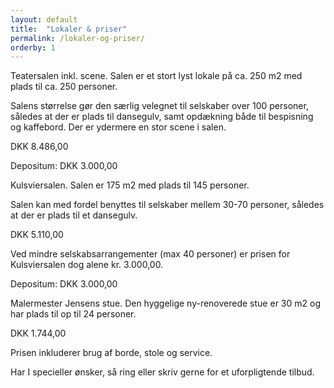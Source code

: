 ```yaml
---
layout: default
title:  "Lokaler & priser"
permalink: /lokaler-og-priser/
orderby: 1
---
```

Teatersalen inkl. scene.
Salen er et stort lyst lokale på ca. 250 m2 med plads til ca. 250 personer.

Salens størrelse gør den særlig velegnet til selskaber over 100 personer, således at der er plads til dansegulv, samt opdækning både til bespisning og kaffebord. Der er ydermere en stor scene i salen. 

DKK 8.486,00

Depositum: DKK 3.000,00 

Kulsviersalen.
Salen er 175 m2 med plads til 145 personer.

Salen kan med fordel benyttes til selskaber mellem 30-70 personer, således at der er plads til et dansegulv.

DKK 5.110,00

Ved mindre selskabsarrangementer (max 40 personer) er prisen for Kulsviersalen dog alene kr. 3.000,00.

Depositum: DKK 3.000,00

Malermester Jensens stue.
Den hyggelige ny-renoverede stue er 30 m2 og har plads til op til 24 personer.

DKK 1.744,00

Prisen inkluderer brug af borde, stole og service. 

Har I specieller ønsker, så ring eller skriv gerne for et uforpligtende tilbud.